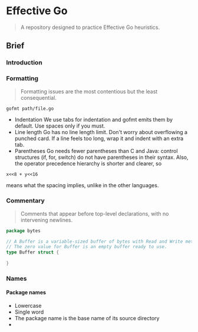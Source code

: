 # Effective Go

> A repository designed to practice Effective Go heuristics.

## Brief

### Introduction

### Formatting

> Formatting issues are the most contentious but the least consequential.

```bash
gofmt path/file.go
```


* Indentation
We use tabs for indentation and gofmt emits them by default. Use spaces only if you must.
* Line length
Go has no line length limit. Don't worry about overflowing a punched card. If a line feels too long, wrap it and indent with an extra tab.
* Parentheses
Go needs fewer parentheses than C and Java: control structures (if, for, switch) do not have parentheses in their syntax. Also, the operator precedence hierarchy is shorter and clearer, so
``` 
x<<8 + y<<16
```
means what the spacing implies, unlike in the other languages.

### Commentary
> Comments that appear before top-level declarations, with no intervening newlines.

```go
package bytes

// A Buffer is a variable-sized buffer of bytes with Read and Write methods.
// The zero value for Buffer is an empty buffer ready to use.
type Buffer struct {
	
}
```

### Names
#### Package names
* Lowercase
* Single word
* The package name is the base name of its source directory
* 